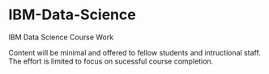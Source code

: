 # IBM-Data-Science
IBM Data Science Course Work

Content will be minimal and offered to fellow students and intructional staff. The effort is limited to focus on sucessful course completion.
